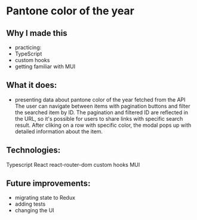 # Pantone color of the year

## Why I made this 
* practicing:
*   TypeScript
*   custom hooks
* getting familiar with MUI   

## What it does:

* presenting data about pantone color of the year  fetched from the API  The user can navigate between items with pagination buttons and filter the searched item by ID. The pagination and filtered ID are reflected in the URL, so it's possible for users to share links with specific search result. After cliking on a row with specific color, the modal pops up with detailed information about the item.

## Technologies:
Typescript
React
react-router-dom
custom hooks
MUI

## Future improvements:
* migrating state to Redux
* adding tests
* changing the UI
